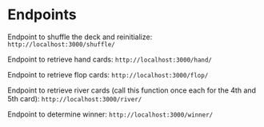 # Endpoints

Endpoint to shuffle the deck and reinitialize:
`http://localhost:3000/shuffle/`

Endpoint to retrieve hand cards:
`http://localhost:3000/hand/`

Endpoint to retrieve flop cards:
`http://localhost:3000/flop/`

Endpoint to retrieve river cards (call this function once each for the 4th and 5th card):
`http://localhost:3000/river/`

Endpoint to determine winner:
`http://localhost:3000/winner/`
